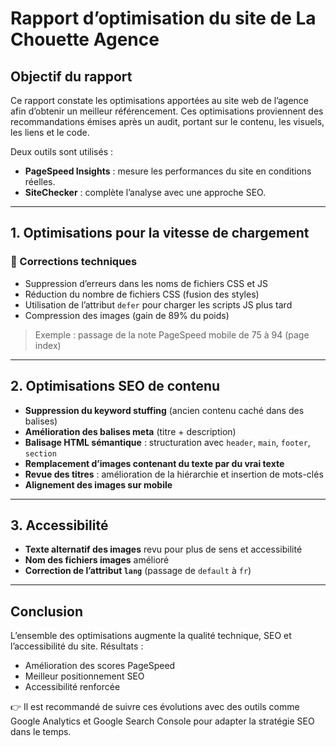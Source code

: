 # Rapport d’optimisation du site de La Chouette Agence

## Objectif du rapport

Ce rapport constate les optimisations apportées au site web de l’agence afin d’obtenir un meilleur référencement. Ces optimisations proviennent des recommandations émises après un audit, portant sur le contenu, les visuels, les liens et le code.

Deux outils sont utilisés :
- **PageSpeed Insights** : mesure les performances du site en conditions réelles.
- **SiteChecker** : complète l’analyse avec une approche SEO.

---

## 1. Optimisations pour la vitesse de chargement

### 🔧 Corrections techniques
- Suppression d’erreurs dans les noms de fichiers CSS et JS
- Réduction du nombre de fichiers CSS (fusion des styles)
- Utilisation de l’attribut `defer` pour charger les scripts JS plus tard
- Compression des images (gain de 89% du poids)

> Exemple : passage de la note PageSpeed mobile de 75 à 94 (page index)

---

## 2. Optimisations SEO de contenu

- **Suppression du keyword stuffing** (ancien contenu caché dans des balises)
- **Amélioration des balises meta** (titre + description)
- **Balisage HTML sémantique** : structuration avec `header`, `main`, `footer`, `section`
- **Remplacement d’images contenant du texte par du vrai texte**
- **Revue des titres** : amélioration de la hiérarchie et insertion de mots-clés
- **Alignement des images sur mobile**

---

## 3. Accessibilité

- **Texte alternatif des images** revu pour plus de sens et accessibilité
- **Nom des fichiers images** amélioré
- **Correction de l’attribut `lang`** (passage de `default` à `fr`)

---

## Conclusion

L’ensemble des optimisations augmente la qualité technique, SEO et l’accessibilité du site. Résultats :
- Amélioration des scores PageSpeed
- Meilleur positionnement SEO
- Accessibilité renforcée

👉 Il est recommandé de suivre ces évolutions avec des outils comme Google Analytics et Google Search Console pour adapter la stratégie SEO dans le temps.
